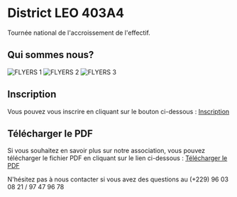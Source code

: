 # District LEO 403A4

Tournée national de l'accroissement de l'effectif.

## Qui sommes nous?

![FLYERS 1](https://github.com/DistrictLEO403A4/DistrictLEO403A4/assets/149120853/c0ff32ad-f0d3-41c2-859e-9e9ce30c2edd)
![FLYERS 2](https://github.com/DistrictLEO403A4/DistrictLEO403A4/assets/149120853/ff8d7f65-9ee6-47ec-9b55-3f86508d43cf)
![FLYERS 3](https://github.com/DistrictLEO403A4/DistrictLEO403A4/assets/149120853/3a4e6812-56f1-49e3-9885-fca9ce6707c6)

## Inscription

Vous pouvez vous inscrire en cliquant sur le bouton ci-dessous :
[Inscription](https://forms.gle/Ex8YzQhrtvSFBeXq9)

## Télécharger le PDF

Si vous souhaitez en savoir plus sur notre association, vous pouvez télécharger le fichier PDF en cliquant sur le lien ci-dessous :
[Télécharger le PDF](https://drive.google.com/file/d/1wnbs1JNxnZ8dPuEPHJxM7QrznvxWp9b1/view?usp=share_link)

N'hésitez pas à nous contacter si vous avez des questions au (+229) 96 03 08 21 / 97 47 96 78
